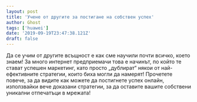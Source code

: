 ```yaml
---
layout: post
title: 'Учене от другите за постигане на собствен успех'
author: Ghost
tags: ['huawei']
date: '2019-09-19T23:47:38.121Z'
draft: false
---
```


Да се учим от другите всъщност е как сме научили почти всичко, което знаем! За много интернет предприемачи това е начинът, по който те стават успешен маркетинг, като просто „дублират“ някои от най-ефективните стратегии, които биха могли да намерят! Прочетете повече, за да видите как можете да постигнете успех онлайн, използвайки вече доказани стратегии, за да оставите вашите собствени уникални отпечатъци в мрежата!
